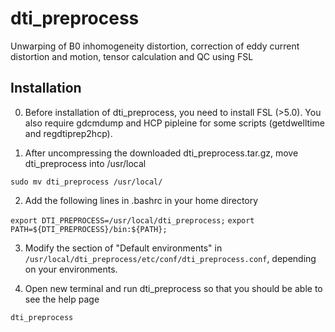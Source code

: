 # dti_preprocess
Unwarping of B0 inhomogeneity distortion, correction of eddy current distortion and motion, tensor calculation and QC using FSL

## Installation

0. Before installation of dti_preprocess, you need to install FSL (>5.0). You also require gdcmdump and HCP pipleine for some scripts (getdwelltime and regdtiprep2hcp).

1. After uncompressing the downloaded dti_preprocess.tar.gz, move dti_preprocess into /usr/local 

  `sudo mv dti_preprocess /usr/local/`

2. Add the following lines in .bashrc in your home directory

  `export DTI_PREPROCESS=/usr/local/dti_preprocess;`
  `export PATH=${DTI_PREPROCESS}/bin:${PATH};`

3. Modify the section of "Default environments" in `/usr/local/dti_preprocess/etc/conf/dti_preprocess.conf`, depending on your environments. 

4. Open new terminal and run dti_preprocess so that you should be able to see the help page

  `dti_preprocess`


